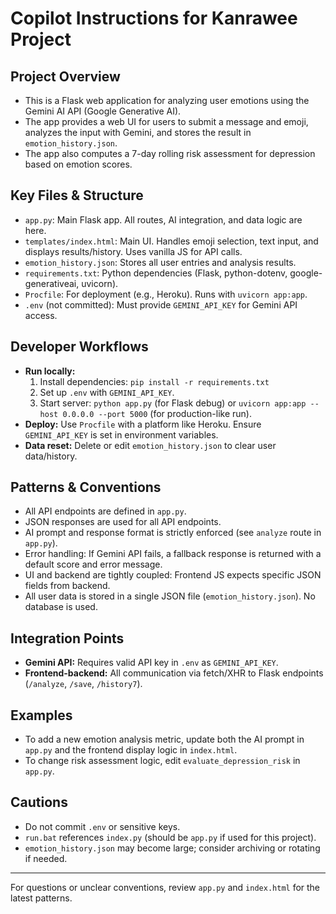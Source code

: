 # Copilot Instructions for Kanrawee Project

## Project Overview
- This is a Flask web application for analyzing user emotions using the Gemini AI API (Google Generative AI).
- The app provides a web UI for users to submit a message and emoji, analyzes the input with Gemini, and stores the result in `emotion_history.json`.
- The app also computes a 7-day rolling risk assessment for depression based on emotion scores.

## Key Files & Structure
- `app.py`: Main Flask app. All routes, AI integration, and data logic are here.
- `templates/index.html`: Main UI. Handles emoji selection, text input, and displays results/history. Uses vanilla JS for API calls.
- `emotion_history.json`: Stores all user entries and analysis results.
- `requirements.txt`: Python dependencies (Flask, python-dotenv, google-generativeai, uvicorn).
- `Procfile`: For deployment (e.g., Heroku). Runs with `uvicorn app:app`.
- `.env` (not committed): Must provide `GEMINI_API_KEY` for Gemini API access.

## Developer Workflows
- **Run locally:**
  1. Install dependencies: `pip install -r requirements.txt`
  2. Set up `.env` with `GEMINI_API_KEY`.
  3. Start server: `python app.py` (for Flask debug) or `uvicorn app:app --host 0.0.0.0 --port 5000` (for production-like run).
- **Deploy:** Use `Procfile` with a platform like Heroku. Ensure `GEMINI_API_KEY` is set in environment variables.
- **Data reset:** Delete or edit `emotion_history.json` to clear user data/history.

## Patterns & Conventions
- All API endpoints are defined in `app.py`.
- JSON responses are used for all API endpoints.
- AI prompt and response format is strictly enforced (see `analyze` route in `app.py`).
- Error handling: If Gemini API fails, a fallback response is returned with a default score and error message.
- UI and backend are tightly coupled: Frontend JS expects specific JSON fields from backend.
- All user data is stored in a single JSON file (`emotion_history.json`). No database is used.

## Integration Points
- **Gemini API:** Requires valid API key in `.env` as `GEMINI_API_KEY`.
- **Frontend-backend:** All communication via fetch/XHR to Flask endpoints (`/analyze`, `/save`, `/history7`).

## Examples
- To add a new emotion analysis metric, update both the AI prompt in `app.py` and the frontend display logic in `index.html`.
- To change risk assessment logic, edit `evaluate_depression_risk` in `app.py`.

## Cautions
- Do not commit `.env` or sensitive keys.
- `run.bat` references `index.py` (should be `app.py` if used for this project).
- `emotion_history.json` may become large; consider archiving or rotating if needed.

---
For questions or unclear conventions, review `app.py` and `index.html` for the latest patterns.
